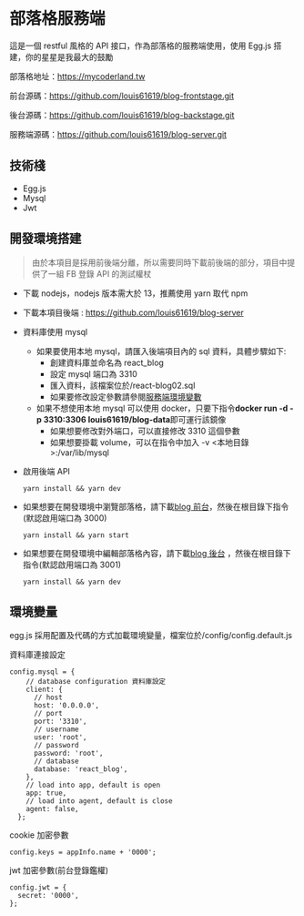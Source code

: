 # 部落格服務端

這是一個 restful 風格的 API 接口，作為部落格的服務端使用，使用 Egg.js 搭建，你的星星是我最大的鼓勵

部落格地址：https://mycoderland.tw

前台源碼：https://github.com/louis61619/blog-frontstage.git

後台源碼：https://github.com/louis61619/blog-backstage.git

服務端源碼：https://github.com/louis61619/blog-server.git

## 技術棧

- Egg.js
- Mysql
- Jwt

## 開發環境搭建

> 由於本項目是採用前後端分離，所以需要同時下載前後端的部分，項目中提供了一組 FB 登錄 API 的測試權杖

- 下載 nodejs，nodejs 版本需大於 13，推薦使用 yarn 取代 npm

- 下載本項目後端 : https://github.com/louis61619/blog-server

- 資料庫使用 mysql

  - 如果要使用本地 mysql，請匯入後端項目內的 sql 資料，具體步驟如下:
    - 創建資料庫並命名為 react_blog
    - 設定 mysql 端口為 3310
    - 匯入資料，該檔案位於/react-blog02.sql
    - 如果要修改設定參數請參閱[服務端環境變數](https://github.com/louis61619/blog-server#%E7%92%B0%E5%A2%83%E8%AE%8A%E9%87%8F)
  - 如果不想使用本地 mysql 可以使用 docker，只要下指令**docker run -d -p 3310:3306 louis61619/blog-data**即可運行該鏡像
    - 如果想要修改對外端口，可以直接修改 3310 這個參數
    - 如果想要掛載 volume，可以在指令中加入 -v <本地目錄>:/var/lib/mysql

- 啟用後端 API

  ```
  yarn install && yarn dev
  ```

- 如果想要在開發環境中瀏覽部落格，請下載[blog 前台](https://github.com/louis61619/blog-frontstage.git)，然後在根目錄下指令(默認啟用端口為 3000)

  ```
  yarn install && yarn start
  ```

- 如果想要在開發環境中編輯部落格內容，請下載[blog 後台](https://github.com/louis61619/blog-backstage.git) ，然後在根目錄下指令(默認啟用端口為 3001)

  ```
  yarn install && yarn dev
  ```

## 環境變量

egg.js 採用配置及代碼的方式加載環境變量，檔案位於/config/config.default.js

資料庫連接設定

```
config.mysql = {
    // database configuration 資料庫設定
    client: {
      // host
      host: '0.0.0.0',
      // port
      port: '3310',
      // username
      user: 'root',
      // password
      password: 'root',
      // database
      database: 'react_blog',
    },
    // load into app, default is open
    app: true,
    // load into agent, default is close
    agent: false,
  };
```

cookie 加密參數

```
config.keys = appInfo.name + '0000';
```

jwt 加密參數(前台登錄鑑權)

```
config.jwt = {
  secret: '0000',
};
```
